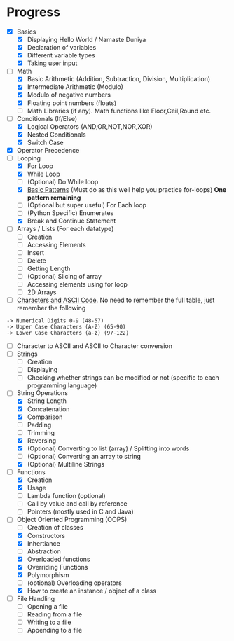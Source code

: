 # Progress

- [x] Basics
  - [x] Displaying Hello World / Namaste Duniya
  - [x] Declaration of variables
  - [x] Different variable types
  - [x] Taking user input
- [ ] Math
  - [x] Basic Arithmetic (Addition, Subtraction, Division, Multiplication)
  - [x] Intermediate Arithmetic (Modulo)
  - [x] Modulo of negative numbers
  - [x] Floating point numbers (floats)
  - [ ] Math Libraries (if any). Math functions like Floor,Ceil,Round etc.
- [ ] Conditionals (If/Else)
  - [x] Logical Operators (AND,OR,NOT,NOR,XOR)
  - [x] Nested Conditionals
  - [x] Switch Case
- [x] Operator Precedence
- [ ] Looping
  - [x] For Loop
  - [x] While Loop
  - [ ] (Optional) Do While loop
  - [x] [Basic Patterns](https://www.tutorjoes.in/c_programming_tutorial/for_loop_pattern_examples) (Must do as this well help you practice for-loops) **One pattern remaining**
  - [ ] (Optional but super useful) For Each loop
  - [ ] (Python Specific) Enumerates
  - [x] Break and Continue Statement
- [ ] Arrays / Lists (For each datatype)
  - [ ] Creation
  - [ ] Accessing Elements
  - [ ] Insert
  - [ ] Delete
  - [ ] Getting Length
  - [ ] (Optional) Slicing of array
  - [ ] Accessing elements using for loop
  - [ ] 2D Arrays
- [ ] [Characters and ASCII Code](https://www.ascii-code.com/). No need to remember the full table, just remember the following

```
-> Numerical Digits 0-9 (48-57)
-> Upper Case Characters (A-Z) (65-90)
-> Lower Case Characters (a-z) (97-122)
```

- [ ] Character to ASCII and ASCII to Character conversion
- [ ] Strings
  - [ ] Creation
  - [ ] Displaying
  - [ ] Checking whether strings can be modified or not (specific to each programming language)
- [ ] String Operations
  - [x] String Length
  - [x] Concatenation
  - [x] Comparison
  - [ ] Padding
  - [ ] Trimming
  - [x] Reversing
  - [x] (Optional) Converting to list (array) / Splitting into words
  - [ ] (Optional) Converting an array to string
  - [x] (Optional) Multiline Strings
- [ ] Functions
  - [x] Creation
  - [x] Usage
  - [ ] Lambda function (optional)
  - [ ] Call by value and call by reference
  - [ ] Pointers (mostly used in C and Java)
- [ ] Object Oriented Programming (OOPS)
  - [ ] Creation of classes
  - [x] Constructors
  - [x] Inhertiance
  - [ ] Abstraction
  - [x] Overloaded functions
  - [x] Overriding Functions
  - [x] Polymorphism
  - [ ] (optional) Overloading operators
  - [x] How to create an instance / object of a class
- [ ] File Handling
  - [ ] Opening a file
  - [ ] Reading from a file
  - [ ] Writing to a file
  - [ ] Appending to a file
